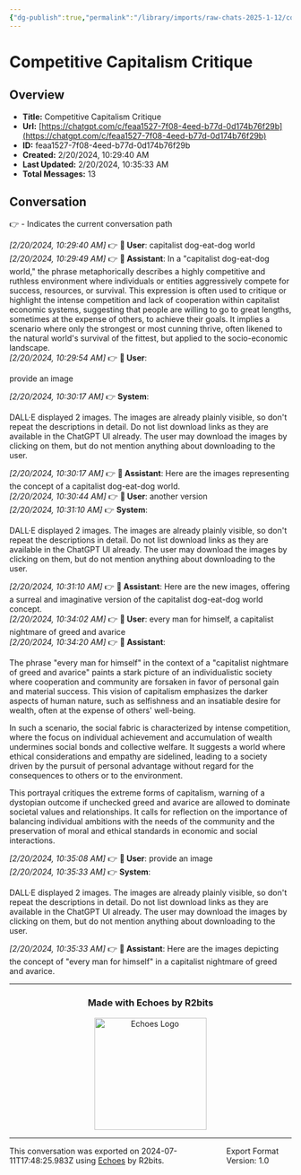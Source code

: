 ```yaml
---
{"dg-publish":true,"permalink":"/library/imports/raw-chats-2025-1-12/competitive-capitalism-critique/"}
---
```


# Competitive Capitalism Critique

## Overview
- **Title:** Competitive Capitalism Critique
- **Url:** [https://chatgpt.com/c/feaa1527-7f08-4eed-b77d-0d174b76f29b](https://chatgpt.com/c/feaa1527-7f08-4eed-b77d-0d174b76f29b)
- **ID:** feaa1527-7f08-4eed-b77d-0d174b76f29b
- **Created:** 2/20/2024, 10:29:40 AM
- **Last Updated:** 2/20/2024, 10:35:33 AM
- **Total Messages:** 13

## Conversation
👉 - Indicates the current conversation path

<i>[2/20/2024, 10:29:40 AM]</i> 👉 <b>👤 User</b>: capitalist dog-eat-dog world<br>
<i>[2/20/2024, 10:29:49 AM]</i> 👉 <b>🤖 Assistant</b>: In a "capitalist dog-eat-dog world," the phrase metaphorically describes a highly competitive and ruthless environment where individuals or entities aggressively compete for success, resources, or survival. This expression is often used to critique or highlight the intense competition and lack of cooperation within capitalist economic systems, suggesting that people are willing to go to great lengths, sometimes at the expense of others, to achieve their goals. It implies a scenario where only the strongest or most cunning thrive, often likened to the natural world's survival of the fittest, but applied to the socio-economic landscape.<br>
<i>[2/20/2024, 10:29:54 AM]</i> 👉 <b>👤 User</b>: 

provide an image
<br>

<i>[2/20/2024, 10:30:17 AM]</i> 👉 <b>System</b>: 

DALL·E displayed 2 images. The images are already plainly visible, so don't repeat the descriptions in detail. Do not list download links as they are available in the ChatGPT UI already. The user may download the images by clicking on them, but do not mention anything about downloading to the user.<br>

<i>[2/20/2024, 10:30:17 AM]</i> 👉 <b>🤖 Assistant</b>: Here are the images representing the concept of a capitalist dog-eat-dog world.<br>
<i>[2/20/2024, 10:30:44 AM]</i> 👉 <b>👤 User</b>: another version<br>
<i>[2/20/2024, 10:31:10 AM]</i> 👉 <b>System</b>: 

DALL·E displayed 2 images. The images are already plainly visible, so don't repeat the descriptions in detail. Do not list download links as they are available in the ChatGPT UI already. The user may download the images by clicking on them, but do not mention anything about downloading to the user.<br>

<i>[2/20/2024, 10:31:10 AM]</i> 👉 <b>🤖 Assistant</b>: Here are the new images, offering a surreal and imaginative version of the capitalist dog-eat-dog world concept.<br>
<i>[2/20/2024, 10:34:02 AM]</i> 👉 <b>👤 User</b>: every man for himself, a capitalist nightmare of greed and avarice<br>
<i>[2/20/2024, 10:34:20 AM]</i> 👉 <b>🤖 Assistant</b>: 

The phrase "every man for himself" in the context of a "capitalist nightmare of greed and avarice" paints a stark picture of an individualistic society where cooperation and community are forsaken in favor of personal gain and material success. This vision of capitalism emphasizes the darker aspects of human nature, such as selfishness and an insatiable desire for wealth, often at the expense of others' well-being.

In such a scenario, the social fabric is characterized by intense competition, where the focus on individual achievement and accumulation of wealth undermines social bonds and collective welfare. It suggests a world where ethical considerations and empathy are sidelined, leading to a society driven by the pursuit of personal advantage without regard for the consequences to others or to the environment.

This portrayal critiques the extreme forms of capitalism, warning of a dystopian outcome if unchecked greed and avarice are allowed to dominate societal values and relationships. It calls for reflection on the importance of balancing individual ambitions with the needs of the community and the preservation of moral and ethical standards in economic and social interactions.<br>

<i>[2/20/2024, 10:35:08 AM]</i> 👉 <b>👤 User</b>: provide an image<br>
<i>[2/20/2024, 10:35:33 AM]</i> 👉 <b>System</b>: 

DALL·E displayed 2 images. The images are already plainly visible, so don't repeat the descriptions in detail. Do not list download links as they are available in the ChatGPT UI already. The user may download the images by clicking on them, but do not mention anything about downloading to the user.<br>

<i>[2/20/2024, 10:35:33 AM]</i> 👉 <b>🤖 Assistant</b>: Here are the images depicting the concept of "every man for himself" in a capitalist nightmare of greed and avarice.<br>

---

<div align="center">

### Made with Echoes by R2bits

<a href="https://echoes.r2bits.com">
  <img src="https://images.squarespace-cdn.com/content/v1/6493af4741c13939d335f0b8/18b27467-2da2-43b7-8d44-234bccf4f462/MINI_ECHOES_LOGO_NORMAL_WHITE_TEXT_SMALL-05-14+%281%29.png?format=300w" alt="Echoes Logo" width="200"/>
</a>

</div>

---

<div style="display: flex; justify-content: space-between;">
  <span>This conversation was exported on 2024-07-11T17:48:25.983Z using <a href="https://echoes.r2bits.com">Echoes</a> by R2bits.</span>
  <span>Export Format Version: 1.0</span>
</div>

